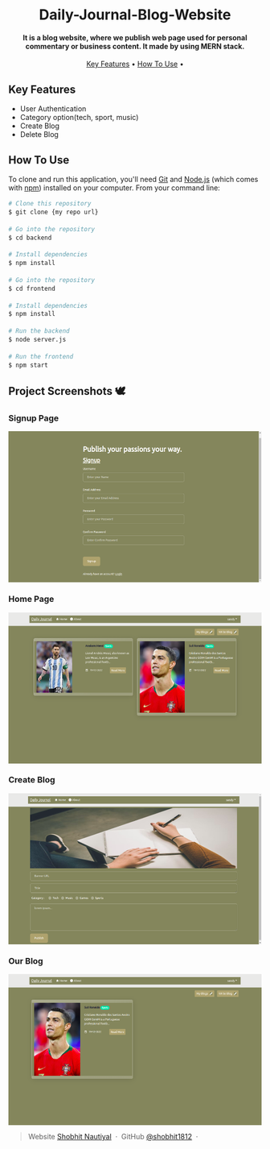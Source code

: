 <h1 align="center">
   Daily-Journal-Blog-Website
  <br>
</h1>

<h4 align="center">It is a blog website, where we publish web page used for personal commentary or business content. It made by using MERN stack.</h4>


<p align="center">
  <a href="#key-features">Key Features</a> •
  <a href="#how-to-use">How To Use</a> •
</p>


## Key Features
* User Authentication
* Category option(tech, sport, music)
* Create Blog
* Delete Blog

## How To Use

To clone and run this application, you'll need [Git](https://git-scm.com) and [Node.js](https://nodejs.org/en/download/) (which comes with [npm](http://npmjs.com)) installed on your computer. From your command line:

```bash
# Clone this repository
$ git clone {my repo url}

# Go into the repository
$ cd backend

# Install dependencies
$ npm install

# Go into the repository
$ cd frontend

# Install dependencies
$ npm install

# Run the backend
$ node server.js

# Run the frontend
$ npm start

```



## Project Screenshots 🕊
### Signup Page

<img align="center" height="300" src="./screenshots/Screenshot (54).png"/>

### Home Page

<img align="center" height="300" src="./screenshots/Screenshot (55).png"/>

### Create Blog

<img align="center" height="300" src="./screenshots/Screenshot (56).png"/>

### Our Blog

<img align="center" height="300" src="./screenshots/Screenshot (57).png"/>




> Website [Shobhit Nautiyal](https://shobhitnautiyal.vercel.app/) &nbsp;&middot;&nbsp;
> GitHub [@shobhit1812](https://github.com/Shobhit1812) &nbsp;&middot;&nbsp;
